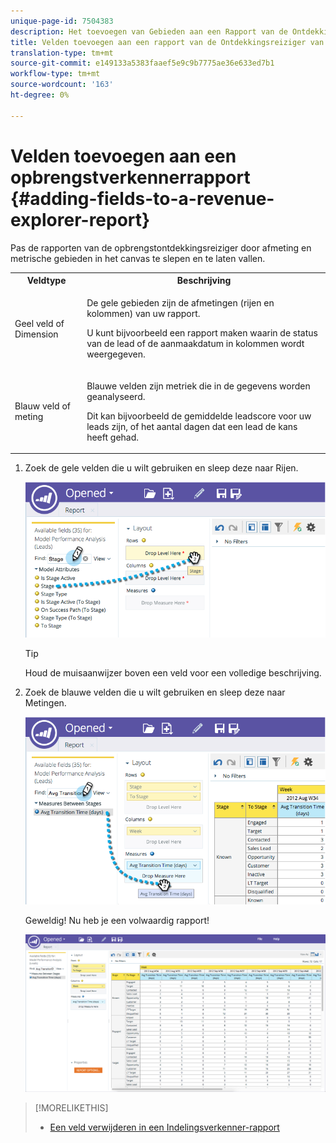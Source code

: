 ```yaml
---
unique-page-id: 7504383
description: Het toevoegen van Gebieden aan een Rapport van de Ontdekkingsreiziger van de Opbrengst - Marketo Docs - de Documentatie van het Product
title: Velden toevoegen aan een rapport van de Ontdekkingsreiziger van de Opbrengst
translation-type: tm+mt
source-git-commit: e149133a5383faaef5e9c9b7775ae36e633ed7b1
workflow-type: tm+mt
source-wordcount: '163'
ht-degree: 0%

---
```



# Velden toevoegen aan een opbrengstverkennerrapport {#adding-fields-to-a-revenue-explorer-report}

Pas de rapporten van de opbrengstontdekkingsreiziger door afmeting en metrische gebieden in het canvas te slepen en te laten vallen.

<table> 
 <tbody> 
  <tr> 
   <th>Veldtype</th> 
   <th>Beschrijving</th> 
  </tr> 
  <tr> 
   <td>Geel veld of Dimension</td> 
   <td><p>De gele gebieden zijn de afmetingen (rijen en kolommen) van uw rapport.</p><p>U kunt bijvoorbeeld een rapport maken waarin de status van de lead of de aanmaakdatum in kolommen wordt weergegeven.</p></td> 
  </tr> 
  <tr> 
   <td>Blauw veld of meting</td> 
   <td><p>Blauwe velden zijn metriek die in de gegevens worden geanalyseerd.</p><p>Dit kan bijvoorbeeld de gemiddelde leadscore voor uw leads zijn, of het aantal dagen dat een lead de kans heeft gehad.</p></td> 
  </tr> 
 </tbody> 
</table>

1. Zoek de gele velden die u wilt gebruiken en sleep deze naar Rijen.

   ![](assets/image2015-3-24-15-3a22-3a34.png)

   >[!TIP]
   >
   >Houd de muisaanwijzer boven een veld voor een volledige beschrijving.

1. Zoek de blauwe velden die u wilt gebruiken en sleep deze naar Metingen.

   ![](assets/image2015-3-24-15-3a53-3a5.png)

   Geweldig! Nu heb je een volwaardig rapport!

   ![](assets/image2015-3-24-15-3a55-3a7.png)

>[!MORELIKETHIS]
>
>* [Een veld verwijderen in een Indelingsverkenner-rapport](deleting-a-field-in-a-revenue-explorer-report.md)

>



